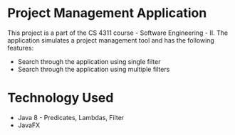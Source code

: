 # Project Management Application

This project is a part of the CS 4311 course - Software Engineering - II. The application simulates a project management tool and has the following features:

- Search through the application using single filter
- Search through the application using multiple filters

# Technology Used
- Java 8 - Predicates, Lambdas, Filter
- JavaFX
